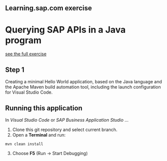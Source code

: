 ## Learning.sap.com exercise 
# Querying SAP APIs in a Java program
[see the full exercise](https://learning.sap.com/learning-journey/develop-advanced-extensions-with-sap-cloud-sdk/exercise-querying-sap-apis-in-a-java-program_c97a89ce-9ca9-4ad9-8037-3a155bcaca51)

## Step 1

Creating a minimal Hello World application, based on the Java language and the Apache Maven build automation tool, including the launch configuration for Visual Studio Code.

## Running this application 
In *Visual Studio Code* or *SAP Business Application Studio* ...

1. Clone this git repository and select current branch.
2. Open a **Terminal** and run:
```console
mvn clean install
```
3. Choose **F5** (Run &rarr; Start Debugging)